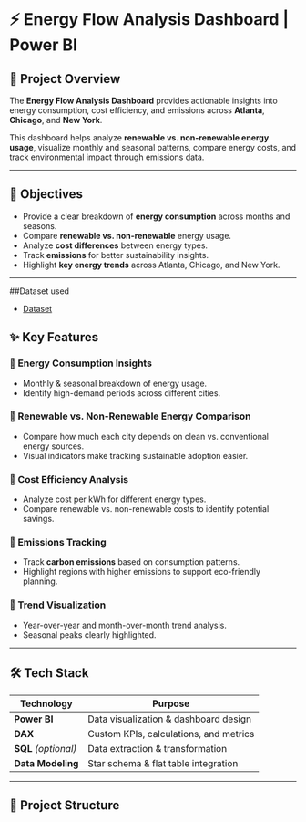 # ⚡ Energy Flow Analysis Dashboard | Power BI

## 📌 Project Overview
The **Energy Flow Analysis Dashboard** provides actionable insights into energy consumption, cost efficiency, and emissions across **Atlanta**, **Chicago**, and **New York**.  

This dashboard helps analyze **renewable vs. non-renewable energy usage**, visualize monthly and seasonal patterns, compare energy costs, and track environmental impact through emissions data.

---

## 🎯 Objectives
- Provide a clear breakdown of **energy consumption** across months and seasons.
- Compare **renewable vs. non-renewable** energy usage.
- Analyze **cost differences** between energy types.
- Track **emissions** for better sustainability insights.
- Highlight **key energy trends** across Atlanta, Chicago, and New York.

---

##Dataset used
- <a href="https://github.com/akashkokne0214/Energy-Flow-Analysis/blob/main/Energy%20Dataset.zip">Dataset</a>

## ✨ Key Features
### 🔹 Energy Consumption Insights
- Monthly & seasonal breakdown of energy usage.
- Identify high-demand periods across different cities.

### 🔹 Renewable vs. Non-Renewable Energy Comparison
- Compare how much each city depends on clean vs. conventional energy sources.
- Visual indicators make tracking sustainable adoption easier.

### 🔹 Cost Efficiency Analysis
- Analyze cost per kWh for different energy types.
- Compare renewable vs. non-renewable costs to identify potential savings.

### 🔹 Emissions Tracking
- Track **carbon emissions** based on consumption patterns.
- Highlight regions with higher emissions to support eco-friendly planning.

### 🔹 Trend Visualization
- Year-over-year and month-over-month trend analysis.
- Seasonal peaks clearly highlighted.

---

## 🛠 Tech Stack
| **Technology** | **Purpose** |
|---------------|------------|
| **Power BI** | Data visualization & dashboard design |
| **DAX** | Custom KPIs, calculations, and metrics |
| **SQL** *(optional)* | Data extraction & transformation |
| **Data Modeling** | Star schema & flat table integration |

---

## 📂 Project Structure



